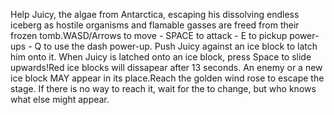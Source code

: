 Help Juicy, the algae from Antarctica, escaping his dissolving endless iceberg as hostile organisms and flamable gasses are freed from their frozen tomb.WASD/Arrows to move - SPACE to attack - E to pickup power-ups - Q to use the dash power-up. Push Juicy against an ice block to latch him onto it. When Juicy is latched onto an ice block, press Space to slide upwards!Red ice blocks will dissapear after 13 seconds. An enemy or a new ice block MAY appear in its place.Reach the golden wind rose to escape the stage. If there is no way to reach it, wait for the to change, but who knows what else might appear.